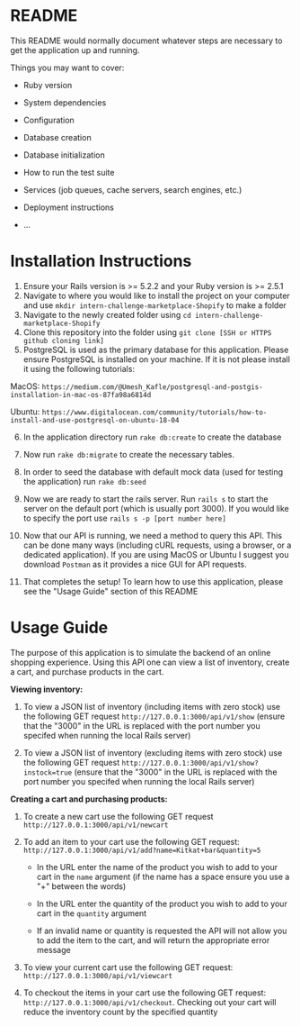 # README

This README would normally document whatever steps are necessary to get the
application up and running.

Things you may want to cover:

* Ruby version

* System dependencies

* Configuration

* Database creation

* Database initialization

* How to run the test suite

* Services (job queues, cache servers, search engines, etc.)

* Deployment instructions

* ...
# Installation Instructions

1. Ensure your Rails version is >= 5.2.2 and your Ruby version is >= 2.5.1
2. Navigate to where you would like to install the project on your computer and use `mkdir intern-challenge-marketplace-Shopify` to make a folder
3. Navigate to the newly created folder using `cd intern-challenge-marketplace-Shopify`
4. Clone this repository into the folder using `git clone [SSH or HTTPS github cloning link]`
5. PostgreSQL is used as the primary database for this application. Please ensure PostgreSQL is installed on your machine. If it is not please install it using the following tutorials:

MacOS: `https://medium.com/@Umesh_Kafle/postgresql-and-postgis-installation-in-mac-os-87fa98a6814d`

Ubuntu: `https://www.digitalocean.com/community/tutorials/how-to-install-and-use-postgresql-on-ubuntu-18-04`

6. In the application directory run `rake db:create` to create the database

7. Now run `rake db:migrate` to create the necessary tables. 

8. In order to seed the database with default mock data (used for testing the application) run `rake db:seed`

9. Now we are ready to start the rails server. Run `rails s` to start the server on the default port (which is usually port 3000). If you would like to specify the port use `rails s -p [port number here]`

10. Now that our API is running, we need a method to query this API. This can be done many ways (including cURL requests, using a browser, or a dedicated application). If you are using MacOS or Ubuntu I suggest you download `Postman` as it provides a nice GUI for API requests.

11. That completes the setup! To learn how to use this application, please see the "Usage Guide" section of this README

# Usage Guide

The purpose of this application is to simulate the backend of an online shopping experience. Using this API one can view a list of inventory, create a cart, and purchase products in the cart. 



**Viewing inventory:**

1. To view a JSON list of inventory (including items with zero stock) use the following GET request `http://127.0.0.1:3000/api/v1/show` (ensure that the "3000" in the URL is replaced with the port number you specifed when running the local Rails server)

2. To view a JSON list of inventory (excluding items with zero stock) use the following GET request `http://127.0.0.1:3000/api/v1/show?instock=true` (ensure that the "3000" in the URL is replaced with the port number you specifed when running the local Rails server)


**Creating a cart and purchasing products:**

1. To create a new cart use the following GET request `http://127.0.0.1:3000/api/v1/newcart`

2. To add an item to your cart use the following GET request: `http://127.0.0.1:3000/api/v1/add?name=Kitkat+bar&quantity=5`
     
     - In the URL enter the name of the product you wish to add to your cart in the `name` argument (if the name has a space ensure you           use a "+" between the words)
     - In the URL enter the quantity of the product you wish to add to your cart in the `quantity` argument
     
     - If an invalid name or quantity is requested the API will not allow you to add the item to the cart, and will return the appropriate        error message
     
3. To view your current cart use the following GET request: `http://127.0.0.1:3000/api/v1/viewcart`

4. To checkout the items in your cart use the following GET request: `http://127.0.0.1:3000/api/v1/checkout`. Checking out your cart will reduce the inventory count by the specified quantity

